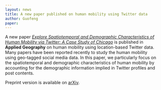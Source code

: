 ```yaml
---
layout: news
title: A new paper published on human mobility using Twitter data
author: Guofeng
paper: 
---
```


A new paper [*Explore Spatiotemporal and Demographic Characteristics of
Human Mobility via Twitter: A Case Study of
Chicago*](http://dx.doi.org/10.1016/j.apgeog.2016.03.001) is published in **Applied
Geography** on human mobility using location-based Twitter data. Many
papers have been reported recently to study the human mobility using
geo-tagged social media data. In this paper, we particularly focus on the
spatiotemporal and demographic characteristics of human mobility by
accounting for the demographic information implied in Twitter profiles and
post contents. 

Preprint version is available on [arXiv](http://arxiv.org/abs/1508.00188).



